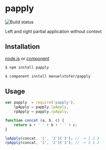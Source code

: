 # papply

![Build status](https://api.travis-ci.org/manuelstofer/papply)

Left and right partial application without context


## Installation

[node.js](http://nodejs.org) or [component](https://github.com/component/component)

```bash
$ npm install papply
```

```bash
$ component install manuelstofer/papply
```

## Usage

```Javascript
var papply  = require('papply'),
    lpApply = papply.lpApply,
    rpApply = papply.rpApply;

function concat (a, b, c) {
    return a + ' ' + b + ' ' + c;
}

lpApply(concat, '1', '2')('3'); // -> 1 2 3
rpApply(concat, '1', '2')('3'); // -> 3 1 2
```

